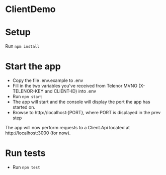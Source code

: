 ClientDemo
==========

# Setup
Run `npm install`

# Start the app

 * Copy the file .env.example to .env
 * Fill in the two variables you've received from Telenor MVNO (X-TELENOR-KEY and CLIENT-ID) into .env
 * Run `npm start`
 * The app will start and the console will display the port the app has started on.
 * Browse to http://localhost:{PORT}, where PORT is displayed in the prev step

The app will now perform requests to a Client.Api located at http://localhost:3000 (for now).

# Run tests
 * Run `npm test`
